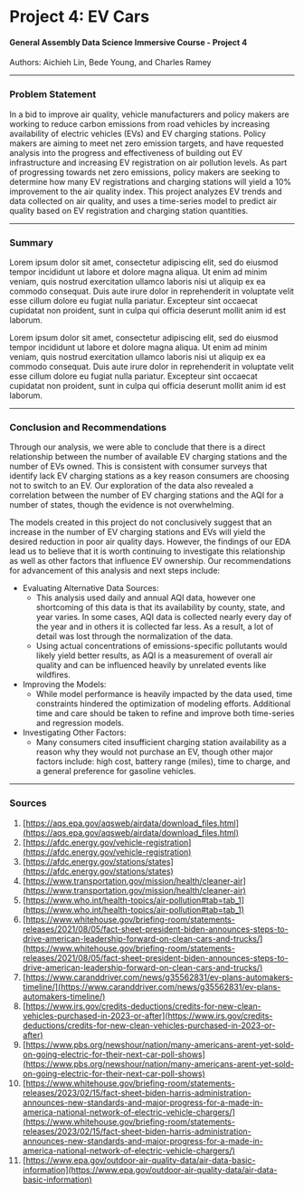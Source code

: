 # Project 4: EV Cars
#### General Assembly Data Science Immersive Course - Project 4

Authors: Aichieh Lin, Bede Young, and Charles Ramey

---

### Problem Statement

In a bid to improve air quality, vehicle manufacturers and policy makers are working to reduce carbon emissions from road vehicles by increasing availability of electric vehicles (EVs) and EV charging stations. Policy makers are aiming to meet net zero emission targets, and have requested analysis into the progress and effectiveness of building out EV infrastructure and increasing EV registration on air pollution levels. As part of progressing towards net zero emissions, policy makers are seeking to determine how many EV registrations and charging stations will yield a 10% improvement to the air quality index. This project analyzes EV trends and data collected on air quality, and uses a time-series model to predict air quality based on EV registration and charging station quantities.

---

### Summary

Lorem ipsum dolor sit amet, consectetur adipiscing elit, sed do eiusmod tempor incididunt ut labore et dolore magna aliqua. Ut enim ad minim veniam, quis nostrud exercitation ullamco laboris nisi ut aliquip ex ea commodo consequat. Duis aute irure dolor in reprehenderit in voluptate velit esse cillum dolore eu fugiat nulla pariatur. Excepteur sint occaecat cupidatat non proident, sunt in culpa qui officia deserunt mollit anim id est laborum.

Lorem ipsum dolor sit amet, consectetur adipiscing elit, sed do eiusmod tempor incididunt ut labore et dolore magna aliqua. Ut enim ad minim veniam, quis nostrud exercitation ullamco laboris nisi ut aliquip ex ea commodo consequat. Duis aute irure dolor in reprehenderit in voluptate velit esse cillum dolore eu fugiat nulla pariatur. Excepteur sint occaecat cupidatat non proident, sunt in culpa qui officia deserunt mollit anim id est laborum.


---

### Conclusion and Recommendations

Through our analysis, we were able to conclude that there is a direct relationship between the number of available EV charging stations and the number of EVs owned. This is consistent with consumer surveys that identify lack EV charging stations as a key reason consumers are choosing not to switch to an EV. Our exploration of the data also revealed a correlation between the number of EV charging stations and the AQI for a number of states, though the evidence is not overwhelming.

The models created in this project do not conclusively suggest that an increase in the number of EV charging stations and EVs will yield the desired reduction in poor air quality days. However, the findings of our EDA lead us to believe that it is worth continuing to investigate this relationship as well as other factors that influence EV ownership. Our recommendations for advancement of this analysis and next steps include:
- Evaluating Alternative Data Sources:
    - This analysis used daily and annual AQI data, however one shortcoming of this data is that its availability by county, state, and year varies. In some cases, AQI data is collected nearly every day of the year and in others it is collected far less. As a result, a lot of detail was lost through the normalization of the data.
    - Using actual concentrations of emissions-specific pollutants would likely yield better results, as AQI is a measurement of overall air quality and can be influenced heavily by unrelated events like wildfires.
- Improving the Models:
    - While model performance is heavily impacted by the data used, time constraints hindered the optimization of modeling efforts. Additional time and care should be taken to refine and improve both time-series and regression models.
- Investigating Other Factors:
    - Many consumers cited insufficient charging station availability as a reason why they would not purchase an EV, though other major factors include: high cost, battery range (miles), time to charge, and a general preference for gasoline vehicles.

---

### Sources

1. [https://aqs.epa.gov/aqsweb/airdata/download_files.html](https://aqs.epa.gov/aqsweb/airdata/download_files.html)
2. [https://afdc.energy.gov/vehicle-registration](https://afdc.energy.gov/vehicle-registration)
3. [https://afdc.energy.gov/stations/states](https://afdc.energy.gov/stations/states)
4. [https://www.transportation.gov/mission/health/cleaner-air](https://www.transportation.gov/mission/health/cleaner-air)
5. [https://www.who.int/health-topics/air-pollution#tab=tab_1](https://www.who.int/health-topics/air-pollution#tab=tab_1)
6. [https://www.whitehouse.gov/briefing-room/statements-releases/2021/08/05/fact-sheet-president-biden-announces-steps-to-drive-american-leadership-forward-on-clean-cars-and-trucks/](https://www.whitehouse.gov/briefing-room/statements-releases/2021/08/05/fact-sheet-president-biden-announces-steps-to-drive-american-leadership-forward-on-clean-cars-and-trucks/)
7. [https://www.caranddriver.com/news/g35562831/ev-plans-automakers-timeline/](https://www.caranddriver.com/news/g35562831/ev-plans-automakers-timeline/)
8. [https://www.irs.gov/credits-deductions/credits-for-new-clean-vehicles-purchased-in-2023-or-after](https://www.irs.gov/credits-deductions/credits-for-new-clean-vehicles-purchased-in-2023-or-after)
9. [https://www.pbs.org/newshour/nation/many-americans-arent-yet-sold-on-going-electric-for-their-next-car-poll-shows](https://www.pbs.org/newshour/nation/many-americans-arent-yet-sold-on-going-electric-for-their-next-car-poll-shows)
10. [https://www.whitehouse.gov/briefing-room/statements-releases/2023/02/15/fact-sheet-biden-harris-administration-announces-new-standards-and-major-progress-for-a-made-in-america-national-network-of-electric-vehicle-chargers/](https://www.whitehouse.gov/briefing-room/statements-releases/2023/02/15/fact-sheet-biden-harris-administration-announces-new-standards-and-major-progress-for-a-made-in-america-national-network-of-electric-vehicle-chargers/)
11. [https://www.epa.gov/outdoor-air-quality-data/air-data-basic-information](https://www.epa.gov/outdoor-air-quality-data/air-data-basic-information)